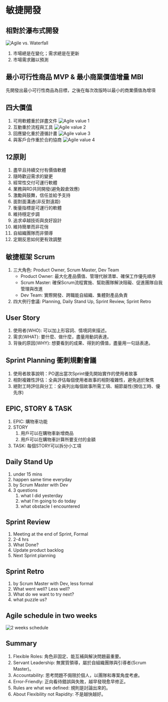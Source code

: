 # 敏捷開發

## 相對於瀑布式開發

![Agile vs. Waterfall](/Seminar/Agile.png)

1. 市場總是在變化；需求總是在更新
2. 市場需求難以預測

## 最小可行性商品 MVP & 最小商業價值增量 MBI

先開發出最小可行性商品為目標，之後在每次改版時以最小的商業價值為增項

## 四大價值

1. 可用軟體重於詳盡文件
![Agile value 1](/Seminar/Agile%20value%201.jpg)
2. 互動重於流程與工具
![Agile value 2](/Seminar/Agile%20value%202.png)
3. 回應變化重於遵循計畫
![Agile value 3](/Seminar/Agile%20value%203.jpg)
4. 與客戶合作重於合約協商
![Agile value 4](/Seminar/Agile%20value%204.jpg)

## 12原則

1. 盡早且持續交付有價值軟體
2. 隨時歡迎需求的變更
3. 經常性交付可運行軟體
4. 業務與RD共同開發(避免穀倉效應)
5. 激勵與鼓舞，信任並給予支持
6. 面對面溝通(非反對遠距)
7. 衡量指標是可運行的軟體
8. 維持穩定步調
9. 追求卓越技術與良好設計
10. 維持簡單而非花俏
11. 自組織團隊而非領導
12. 定期反思如何更有效調整

## 敏捷框架 Scrum

1. 三大角色: Product Owner, Scrum Master, Dev Team
    - Product Owner: 最大化產品價值、管理代辦清單、確保工作優先順序
    - Scrum Master: 確保Scrum流程實施、幫助團隊解決阻礙、促進團隊自我管理與改進
    - Dev Team: 實際開發、跨職能自組織、集體對產品負責
2. 四大例行會議: Planning, Daily Stand Up, Sprint Review, Sprint Retro

## User Story

1. 使用者(WHO): 可以加上形容詞、情境詞來描述。
2. 需求(WHAT): 要什麼、做什麼，盡量用動詞表達。
3. 背後的原因(WHY): 想要看到的成果、得到的價值，盡量用一句話表達。

## Sprint Planning 衝刺規劃會議

1. 使用者故事說明：PO選出當次Sprint優先開始實作的使用者故事
2. 相對複雜性評估：全員評估每個使用者故事的相對複雜性，避免過於聚焦
3. 絕對工時評估與分工：全員列出每個故事所需工項、細節屬性(預估工時、優先序)

## EPIC, STORY & TASK

1. EPIC: 購物車功能
2. STORY
    1. 用戶可以在購物車新增商品
    2. 用戶可以在購物車計算所要支付的金額
3. TASK: 每個STORY可以拆分小工項

## Daily Stand Up

1. under 15 mins
2. happen same time everyday
3. by Scrum Master with Dev
4. 3 questions
    1. what I did yesterday
    2. what I'm going to do today
    3. what obstacle I encountered

## Sprint Review

1. Meeting at the end of Sprint, Formal
2. 2-4 hrs
3. What Done?
4. Update product backlog
5. Next Sprint planning

## Sprint Retro

1. by Scrum Master with Dev, less formal
2. What went well? Less well?
3. What do we want to try next?
4. what puzzle us?

## Agile schedule in two weeks

![2 weeks schedule](/Seminar/Agile%20schedule.png)

## Summary

1. Flexible Roles: 角色非固定、能互補與解決問題最重要。
2. Servant Leadership: 無實質領導，屬於自組織團隊與引導者(Scrum Master)。
3. Accountability: 思考問題不侷限於個人，以團隊和專案角度考慮。
4. Error-Friendly: 正向看待錯誤與失敗，越早發現愈早修正。
5. Rules are what we defined: 規則是討論出來的。
6. About Flexibility not Rapidity: 不是越快越好。
